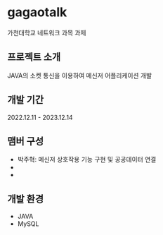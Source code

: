 # gagaotalk
가천대학교 네트워크 과목 과제

## 프로젝트 소개
JAVA의 소켓 통신을 이용하여 메신저 어플리케이션 개발

## 개발 기간
2022.12.11 - 2023.12.14

## 맴버 구성
- 박주혁: 메신저 상호작용 기능 구현 및 공공데이터 연결
-
-

## 개발 환경
- JAVA
- MySQL
